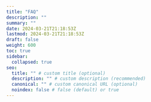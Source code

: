 ```yaml
---
title: "FAQ"
description: ""
summary: ""
date: 2024-03-21T21:18:53Z
lastmod: 2024-03-21T21:18:53Z
draft: false
weight: 600
toc: true
sidebar:
  collapsed: true
seo:
  title: "" # custom title (optional)
  description: "" # custom description (recommended)
  canonical: "" # custom canonical URL (optional)
  noindex: false # false (default) or true
---
```

